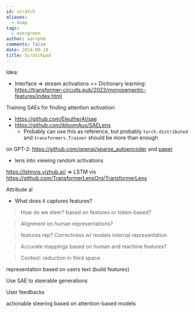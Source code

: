 ```yaml
---
id: scratch
aliases:
  - dump
tags:
  - evergreen
author: aarnphm
comments: false
date: 2024-09-18
title: Scratchpad
---
```

Idea:
- Interface => stream activations <=
Dictionary learning: https://transformer-circuits.pub/2023/monosemantic-features/index.html

Training SAEs for finding attention activation: 
- https://github.com/EleutherAI/sae
- https://github.com/jbloomAus/SAELens
	- Probably can use this as reference, but probably `torch.distributed` and `transformers.Trainer` should be more than enough

on GPT-2: https://github.com/openai/sparse_autoencoder and [paper](https://cdn.openai.com/papers/sparse-autoencoders.pdf)
- lens into viewing random activations

https://lstmvis.vizhub.ai/ => LSTM vis
https://github.com/TransformerLensOrg/TransformerLens

Attribute al
- What does it captures features?

> How do we steer? based on features or token-based?

> Alignment on human representations?

> features rep? Correctness w/ models internal representation

> Accurate mappings based on human and machine features?

> Context: reduction in third space

representation based on users text (build features)

Use SAE to steerable generations

User feedbacks

actionable steering based on attention-based models